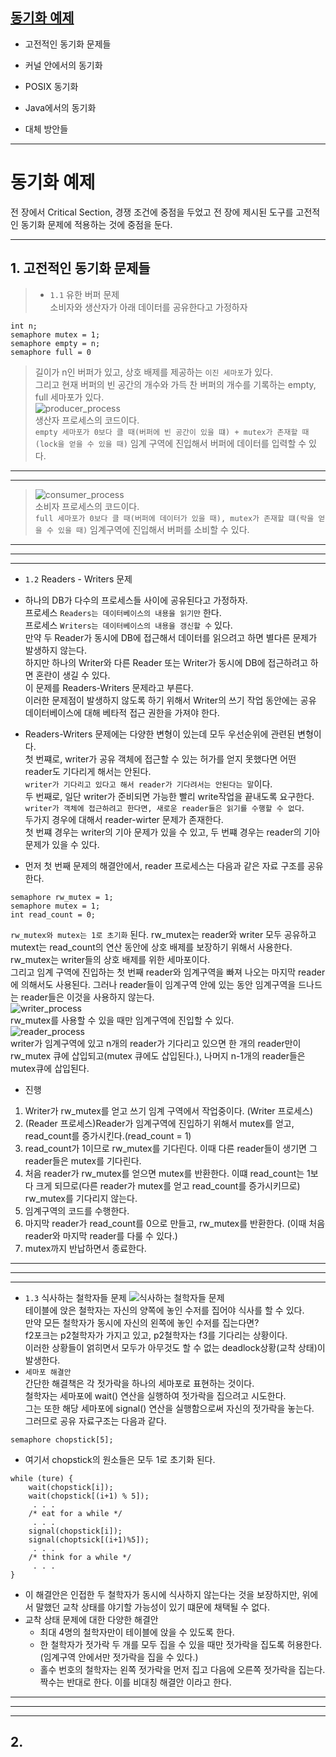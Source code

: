 ## [동기화 예제](./07_syncExamples/README.md)

- 고전적인 동기화 문제들

- 커널 안에서의 동기화

- POSIX 동기화

- Java에서의 동기화

- 대체 방안들

----
# 동기화 예제
전 장에서 Critical Section, 경쟁 조건에 중점을 두었고 전 장에 제시된 도구를 고전적인 동기화 문제에 적용하는 것에 중점을 둔다.

----
## 1. 고전적인 동기화 문제들
> - `1.1` 유한 버퍼 문제   
소비자와 생산자가 아래 데이터를 공유한다고 가정하자   
```
int n;
semaphore mutex = 1;
semaphore empty = n;
semaphore full = 0
```   
> 길이가 n인 버퍼가 있고, 상호 배제를 제공하는 `이진 세마포`가 있다.   
그리고 현재 버퍼의 빈 공간의 개수와 가득 찬 버퍼의 개수를 기록하는 empty, full 세마포가 있다.   
![producer_process](./producer_process.jpg)   
생산자 프로세스의 코드이다.   
`empty 세마포가 0보다 클 때(버퍼에 빈 공간이 있을 떄) + mutex가 존재할 때(lock을 얻을 수 있을 때)` 임계 구역에 진입해서 버퍼에 데이터를 입력할 수 있다.   

----
----
>![consumer_process](./consumer_process.jpg)   
소비자 프로세스의 코드이다.   
`full 세마포가 0보다 클 때(버퍼에 데이터가 있을 때), mutex가 존재할 떄(락을 얻을 수 있을 때)` 임계구역에 진입해서 버퍼를 소비할 수 있다.

----
----
----
- `1.2` Readers - Writers 문제   
- 하나의 DB가 다수의 프로세스들 사이에 공유된다고 가정하자.   
프로세스 `Readers는 데이터베이스의 내용을 읽기만` 한다.   
프로세스 `Writers는 데이터베이스의 내용을 갱신할 수` 있다.   
만약 두 Reader가 동시에 DB에 접근해서 데이터를 읽으려고 하면 별다른 문제가 발생하지 않는다.   
하지만 하나의 Writer와 다른 Reader 또는 Writer가 동시에 DB에 접근하려고 하면 혼란이 생길 수 있다.   
이 문제를 Readers-Writers 문제라고 부른다.   
이러한 문제점이 발생하지 않도록 하기 위해서 Writer의 쓰기 작업 동안에는 공유 데이터베이스에 대해 베타적 접근 권한을 가져야 한다.   

- Readers-Writers 문제에는 다양한 변형이 있는데 모두 우선순위에 관련된 변형이다.   
첫 번쨰로, writer가 공유 객체에 접근할 수 있는 허가를 얻지 못했다면 어떤 reader도 기다리게 해서는 안된다.   
`writer가 기다리고 있다고 해서 reader가 기다려서는 안된다는 말`이다.   
두 번째로, 일단 writer가 준비되면 가능한 빨리 write작업을 끝내도록 요구한다.   
`writer가 객체에 접근하려고 한다면, 새로운 reader들은 읽기를 수행할 수 없다`.   
두가지 경우에 대해서 reader-wirter 문제가 존재한다.   
첫 번쨰 경우는 writer의 기아 문제가 있을 수 있고, 두 번쨰 경우는 reader의 기아 문제가 있을 수 있다.   

- 먼저 첫 번째 문제의 해결안에서, reader 프로세스는 다음과 같은 자료 구조를 공유한다.   
```
semaphore rw_mutex = 1;
semaphore mutex = 1;
int read_count = 0;
```   
`rw_mutex와 mutex는 1로 초기화` 된다. rw_mutex는 reader와 writer 모두 공유하고 mutext는 read_count의 연산 동안에 상호 배제를 보장하기 위해서 사용한다.   
rw_mutex는 writer들의 상호 배제를 위한 세마포이다.   
그리고 임계 구역에 진입하는 첫 번째 reader와 임계구역을 빠져 나오는 마지막 reader에 의해서도 사용된다. 그러나 reader들이 임계구역 안에 있는 동안 임계구역을 드나드는 reader들은 이것을 사용하지 않는다.   
![writer_process](./writer_process.jpg)   
rw_mutex를 사용할 수 있을 때만 임계구역에 진입할 수 있다.   
![reader_process](./reader_process.jpg)   
writer가 임계구역에 있고 n개의 reader가 기다리고 있으면 한 개의 reader만이 rw_mutex 큐에 삽입되고(mutex 큐에도 삽입된다.), 나머지 n-1개의 reader들은 mutex큐에 삽입된다.

- 진행   
1. Writer가 rw_mutex를 얻고 쓰기 임계 구역에서 작업중이다. (Writer 프로세스)
2. (Reader 프로세스)Reader가 임계구역에 진입하기 위해서 mutex를 얻고, read_count를 증가시킨다.(read_count = 1)
3. read_count가 1이므로 rw_mutex를 기다린다. 이때 다른 reader들이 생기면 그 reader들은 mutex를 기다린다.
4. 처음 reader가 rw_mutex를 얻으면 mutex를 반환한다. 이떄 read_count는 1보다 크게 되므로(다른 reader가 mutex를 얻고 read_count를 증가시키므로) rw_mutex를 기다리지 않는다.
5. 임계구역의 코드를 수행한다.
6. 마지막 reader가 read_count를 0으로 만들고, rw_mutex를 반환한다. (이때 처음 reader와 마지막 reader를 다룰 수 있다.)
7. mutex까지 반납하면서 종료한다.

----
----
----
- `1.3` 식사하는 철학자들 문제
![식사하는 철학자들 문제](./%EC%8B%9D%EC%82%AC%ED%95%98%EB%8A%94_%EC%B2%A0%ED%95%99%EC%9E%90.jpg)   
테이블에 앉은 철학자는 자신의 양쪽에 놓인 수저를 집어야 식사를 할 수 있다.   
만약 모든 철학자가 동시에 자신의 왼쪽에 놓인 수저를 집는다면?   
f2포크는 p2철학자가 가지고 있고, p2철학자는 f3를 기다리는 상황이다.   
이러한 상황들이 얽히면서 모두가 아무것도 할 수 없는 deadlock상황(교착 상태)이 발생한다.   
- `세마포 해결안   `   
간단한 해결책은 각 젓가락을 하나의 세마포로 표현하는 것이다.   
철학자는 세마포에 wait() 연산을 실행하여 젓가락을 집으려고 시도한다.   
그는 또한 해당 세마포에 signal() 연산을 실행함으로써 자신의 젓가락을 놓는다.   
그러므로 공유 자료구조는 다음과 같다.   
```
semaphore chopstick[5];
```   
- 여기서 chopstick의 원소들은 모두 1로 초기화 된다.   
```
while (ture) {
    wait(chopstick[i]);
    wait(chopstick[(i+1) % 5]);
     . . .
    /* eat for a while */
     . . .
    signal(chopstick[i]);
    signal(choptsick[(i+1)%5]);
     . . .
    /* think for a while */
     . . .
}
```   
- 이 해결안은 인접한 두 철학자가 동시에 식사하지 않는다는 것을 보장하지만, 위에서 말했던 교착 상태를 야기할 가능성이 있기 떄문에 채택될 수 없다.   
- 교착 상태 문제에 대한 다양한 해결안
    - 최대 4명의 철학자만이 테이블에 앉을 수 있도록 한다.
    - 한 철학자가 젓가락 두 개를 모두 집을 수 있을 때만 젓가락을 집도록 허용한다.(임계구역 안에서만 젓가락을 집을 수 있다.)
    - 홀수 번호의 철학자는 왼쪽 젓가락을 먼저 집고 다음에 오른쪽 젓가락을 집는다. 짝수는 반대로 한다. 이를 비대칭 해결안 이라고 한다.

----
----
----
## 2. 